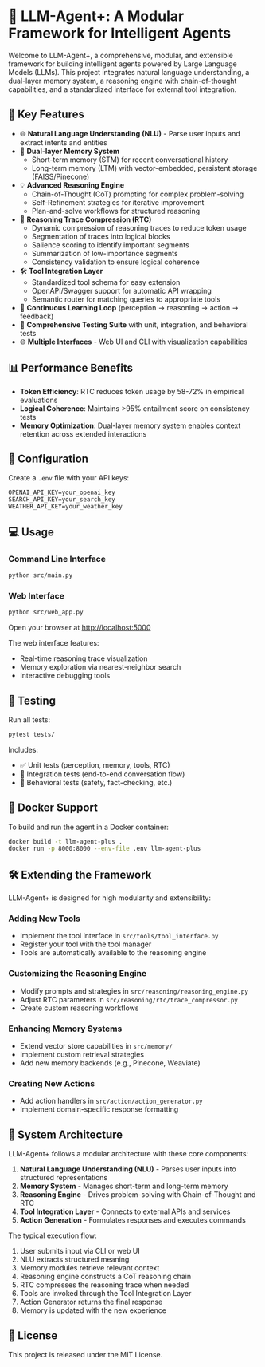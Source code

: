 ﻿# 🧠 LLM-Agent+: A Modular Framework for Intelligent Agents

Welcome to LLM-Agent+, a comprehensive, modular, and extensible framework for building intelligent agents powered by Large Language Models (LLMs). This project integrates natural language understanding, a dual-layer memory system, a reasoning engine with chain-of-thought capabilities, and a standardized interface for external tool integration.

## 🚀 Key Features

- 🌐 **Natural Language Understanding (NLU)** - Parse user inputs and extract intents and entities
- 🧠 **Dual-layer Memory System**
  - Short-term memory (STM) for recent conversational history
  - Long-term memory (LTM) with vector-embedded, persistent storage (FAISS/Pinecone)
- 💡 **Advanced Reasoning Engine**
  - Chain-of-Thought (CoT) prompting for complex problem-solving
  - Self-Refinement strategies for iterative improvement
  - Plan-and-solve workflows for structured reasoning
- 📝 **Reasoning Trace Compression (RTC)**
  - Dynamic compression of reasoning traces to reduce token usage
  - Segmentation of traces into logical blocks
  - Salience scoring to identify important segments
  - Summarization of low-importance segments
  - Consistency validation to ensure logical coherence
- 🛠️ **Tool Integration Layer**
  - Standardized tool schema for easy extension
  - OpenAPI/Swagger support for automatic API wrapping
  - Semantic router for matching queries to appropriate tools
- 🔄 **Continuous Learning Loop** (perception → reasoning → action → feedback)
- 🧪 **Comprehensive Testing Suite** with unit, integration, and behavioral tests
- 🌐 **Multiple Interfaces** - Web UI and CLI with visualization capabilities

## 📊 Performance Benefits

- **Token Efficiency**: RTC reduces token usage by 58-72% in empirical evaluations
- **Logical Coherence**: Maintains >95% entailment score on consistency tests
- **Memory Optimization**: Dual-layer memory system enables context retention across extended interactions

## 🔧 Configuration

Create a `.env` file with your API keys:

```
OPENAI_API_KEY=your_openai_key
SEARCH_API_KEY=your_search_key
WEATHER_API_KEY=your_weather_key
```

## 💻 Usage

### Command Line Interface

```bash
python src/main.py
```

### Web Interface

```bash
python src/web_app.py
```

Open your browser at [http://localhost:5000](http://localhost:5000)

The web interface features:
- Real-time reasoning trace visualization
- Memory exploration via nearest-neighbor search
- Interactive debugging tools

## 🧪 Testing

Run all tests:

```bash
pytest tests/
```

Includes:
- ✅ Unit tests (perception, memory, tools, RTC)
- 🔄 Integration tests (end-to-end conversation flow)
- 🤖 Behavioral tests (safety, fact-checking, etc.)

## 🐳 Docker Support

To build and run the agent in a Docker container:

```bash
docker build -t llm-agent-plus .
docker run -p 8000:8000 --env-file .env llm-agent-plus
```

## 🛠️ Extending the Framework

LLM-Agent+ is designed for high modularity and extensibility:

### Adding New Tools
- Implement the tool interface in `src/tools/tool_interface.py`
- Register your tool with the tool manager
- Tools are automatically available to the reasoning engine

### Customizing the Reasoning Engine
- Modify prompts and strategies in `src/reasoning/reasoning_engine.py`
- Adjust RTC parameters in `src/reasoning/rtc/trace_compressor.py`
- Create custom reasoning workflows

### Enhancing Memory Systems
- Extend vector store capabilities in `src/memory/`
- Implement custom retrieval strategies
- Add new memory backends (e.g., Pinecone, Weaviate)

### Creating New Actions
- Add action handlers in `src/action/action_generator.py`
- Implement domain-specific response formatting

## 🔬 System Architecture

LLM-Agent+ follows a modular architecture with these core components:

1. **Natural Language Understanding (NLU)** - Parses user inputs into structured representations
2. **Memory System** - Manages short-term and long-term memory
3. **Reasoning Engine** - Drives problem-solving with Chain-of-Thought and RTC
4. **Tool Integration Layer** - Connects to external APIs and services
5. **Action Generation** - Formulates responses and executes commands

The typical execution flow:
1. User submits input via CLI or web UI
2. NLU extracts structured meaning
3. Memory modules retrieve relevant context
4. Reasoning engine constructs a CoT reasoning chain
5. RTC compresses the reasoning trace when needed
6. Tools are invoked through the Tool Integration Layer
7. Action Generator returns the final response
8. Memory is updated with the new experience

## 📄 License

This project is released under the MIT License.
